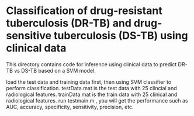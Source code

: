 # Classification of drug-resistant tuberculosis (DR-TB) and drug-sensitive tuberculosis (DS-TB) using clinical data
This directory contains code for inference using clinical data to predict DR-TB vs DS-TB based on a SVM model.

load the test data and training data first, then using SVM classifier to perform classification.
testData.mat is the test data with 25 clincial and radiological features.
trainData.mat is the train data with 25 clinical and radiological features.
run testmain.m , you will get the performance such as AUC, accuracy, specificity, sensitivity, precision, etc.
